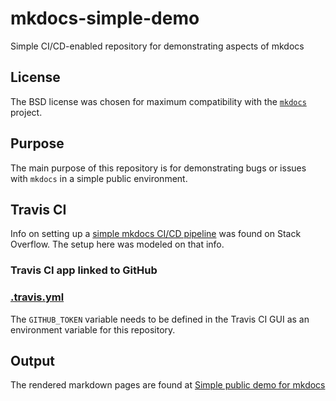 # mkdocs-simple-demo

Simple CI/CD-enabled repository for demonstrating aspects of mkdocs

## License

The BSD license was chosen for maximum compatibility with the [`mkdocs`](https://github.com/mkdocs/mkdocs/) project.

## Purpose

The main purpose of this repository is for demonstrating bugs or issues with `mkdocs` in a simple public environment.

## Travis CI

Info on setting up a [simple mkdocs CI/CD pipeline](https://stackoverflow.com/questions/50892018/auto-build-an-mkdocs-documentation-in-travis-ci) was found on Stack Overflow. The setup here was modeled on that info.

### Travis CI app linked to GitHub

### [.travis.yml](.travis.yml)

The `GITHUB_TOKEN` variable needs to be defined in the Travis CI GUI as an environment variable for this repository.

## Output

The rendered markdown pages are found at [Simple public demo for mkdocs](https://sbonds.github.io/mkdocs-simple-demo/)
